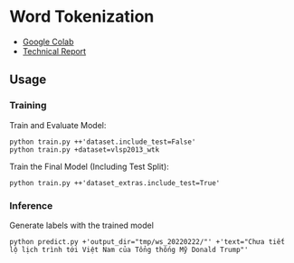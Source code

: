 # Word Tokenization

* [Google Colab](https://colab.research.google.com/drive/1NR9NlHJDj5_wywRze7yQizw1DgICKL72?usp=sharing)
* [Technical Report](technical_report.md)

## Usage

### Training

Train and Evaluate Model:

```
python train.py ++'dataset.include_test=False'
python train.py +dataset=vlsp2013_wtk
```

Train the Final Model (Including Test Split):

```
python train.py ++'dataset_extras.include_test=True'
```

### Inference

Generate labels with the trained model

```
python predict.py +'output_dir="tmp/ws_20220222/"' +'text="Chưa tiết lộ lịch trình tới Việt Nam của Tổng thống Mỹ Donald Trump"'
```
